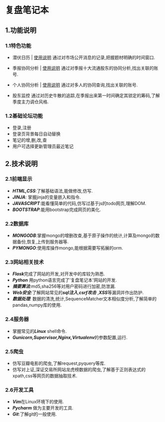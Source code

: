 # 复盘笔记本
## 1.功能说明
### 1.1特色功能

- 潜伏日历 | [使用说明](https://www.jianshu.com/p/6bd4e06d6ce6)
通过对市场公开消息的记录,把握题材明确的时间窗口.

- 季报协同分析 | [使用说明](https://www.jianshu.com/p/9c6381e72041)
通过对季报十大流通股东的协同分析,找出关联的账号.

- 个人协同分析 |  [使用说明](https://www.jianshu.com/p/ca77ffb3479b)
通过对多人的协同查询,找出关联的账号.

- 股东监控 
通过对历史牛散的追踪,在季报出来第一时间确定其锁定的筹码,了解季度主力调仓风格.

### 1.2基础论坛功能
- 登录,注册
- 登录页背景每日自动替换
- 笔记的增,删,改,查
- 用户可选择更新管理员最近笔记

## 2.技术说明
### 2.1前端显示
- ***HTML,CSS***:了解基础语法,能做修改,仿写.
- ***JINJA***: 掌握jinja的变量嵌入和指令.
- ***JAVASCRIPT***:能看懂简单的代码,仿写过基于js的todo网页,理解DOM.
- ***BOOTSTRAP***:能用bootstrap完成网页的美化.

### 2.2数据库
- ***MONGODB***:掌握mongo的增删改查,基于原子操作的统计,计算及mongo的数据备份,恢复,上传到服务器等.
- ***PYMONGO***:使用库操作mongo,能根据需要写拓展的orm.

### 2.3网站相关技术
- ***Flask***完成了网站的开发,对开发中的库较为熟悉.
- ***Python*** 用python语言完成了'复盘笔记本'网站的开发.
- ***摘要算法***:md5,sha256等对用户密码进行加密,防泄漏.
- ***Web安全***:了解网站常见的***sql注入***,***csrf攻击*** ,***XSS***等漏洞并作出防护.
- ***数据处理***: 数据的清洗,统计,SequenceMatcher文本相似度分析,了解简单的pandas,numpy库的使用. 

### 2.4服务器
- 掌握常见的***Linux*** shell命令.
- ***Gunicorn,Supervisor,Nginx,Virtualenv***的参数配置,运行.

### 2.5爬虫
- 仿写豆瓣电影的爬虫,了解request,pyquery等库.
- 仿写对上证,深证交易所网站龙虎榜数据的爬虫,了解基于正则表达式的xpath,css等网页的数据抽取技术.


### 2.6开发工具
- ***Vim***在Linux环境下的使用.
- ***Pycharm*** 做为主要开发的工具.
- ***Git***:了解git的一般使用.


